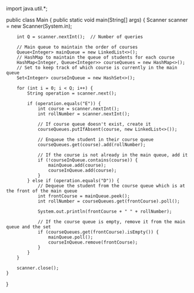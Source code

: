 import java.util.*;

public class Main {
    public static void main(String[] args) {
        Scanner scanner = new Scanner(System.in);
        
        int Q = scanner.nextInt();  // Number of queries
        
        // Main queue to maintain the order of courses
        Queue<Integer> mainQueue = new LinkedList<>();
        // HashMap to maintain the queue of students for each course
        HashMap<Integer, Queue<Integer>> courseQueues = new HashMap<>();
        // Set to keep track of which course is currently in the main queue
        Set<Integer> courseInQueue = new HashSet<>();
        
        for (int i = 0; i < Q; i++) {
            String operation = scanner.next();
            
            if (operation.equals("E")) {
                int course = scanner.nextInt();
                int rollNumber = scanner.nextInt();
                
                // If course queue doesn't exist, create it
                courseQueues.putIfAbsent(course, new LinkedList<>());
                
                // Enqueue the student in their course queue
                courseQueues.get(course).add(rollNumber);
                
                // If the course is not already in the main queue, add it
                if (!courseInQueue.contains(course)) {
                    mainQueue.add(course);
                    courseInQueue.add(course);
                }
            } else if (operation.equals("D")) {
                // Dequeue the student from the course queue which is at the front of the main queue
                int frontCourse = mainQueue.peek();
                int rollNumber = courseQueues.get(frontCourse).poll();
                
                System.out.println(frontCourse + " " + rollNumber);
                
                // If the course queue is empty, remove it from the main queue and the set
                if (courseQueues.get(frontCourse).isEmpty()) {
                    mainQueue.poll();
                    courseInQueue.remove(frontCourse);
                }
            }
        }
        
        scanner.close();
    }
}
